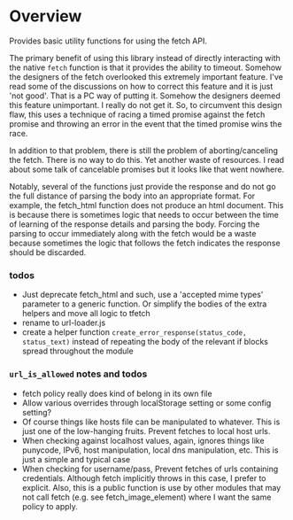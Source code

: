 # Overview
Provides basic utility functions for using the fetch API.

The primary benefit of using this library instead of directly interacting with the native `fetch` function is that it provides the ability to timeout. Somehow the designers of the fetch overlooked this extremely important feature. I've read some of the discussions on how to correct this feature and it is just 'not good'. That is a PC way of putting it. Somehow the designers deemed this feature unimportant. I really do not get it. So, to circumvent this design flaw, this uses a technique of racing a timed promise against the fetch promise and throwing an error in the event that the timed promise wins the race.

In addition to that problem, there is still the problem of aborting/canceling the fetch. There is no way to do this. Yet another waste of resources. I read about some talk of cancelable promises but it looks like that went nowhere.

Notably, several of the functions just provide the response and do not go the full distance of parsing the body into an appropriate format. For example, the fetch_html function does not produce an html document. This is because there is sometimes logic that needs to occur between the time of learning of the response details and parsing the body. Forcing the parsing to occur immediately along with the fetch would be a waste because sometimes the logic that follows the fetch indicates the response should be discarded.

### todos

* Just deprecate fetch_html and such, use a 'accepted mime types' parameter to a generic function. Or simplify the bodies of the extra helpers and move all logic to tfetch
* rename to url-loader.js
* create a helper function `create_error_response(status_code, status_text)` instead of repeating the body of the relevant if blocks spread throughout the module

### `url_is_allowed` notes and todos

* fetch policy really does kind of belong in its own file
* Allow various overrides through localStorage setting or some config setting?
* Of course things like hosts file can be manipulated to whatever. This is just one of the low-hanging fruits. Prevent fetches to local host urls.
* When checking against localhost values, again, ignores things like punycode, IPv6, host manipulation, local dns manipulation, etc. This is just a simple and typical case
* When checking for username/pass, Prevent fetches of urls containing credentials. Although fetch implicitly throws in this case, I prefer to explicit. Also, this is a public function
is use by other modules that may not call fetch (e.g. see fetch_image_element) where I want the same policy to apply.
